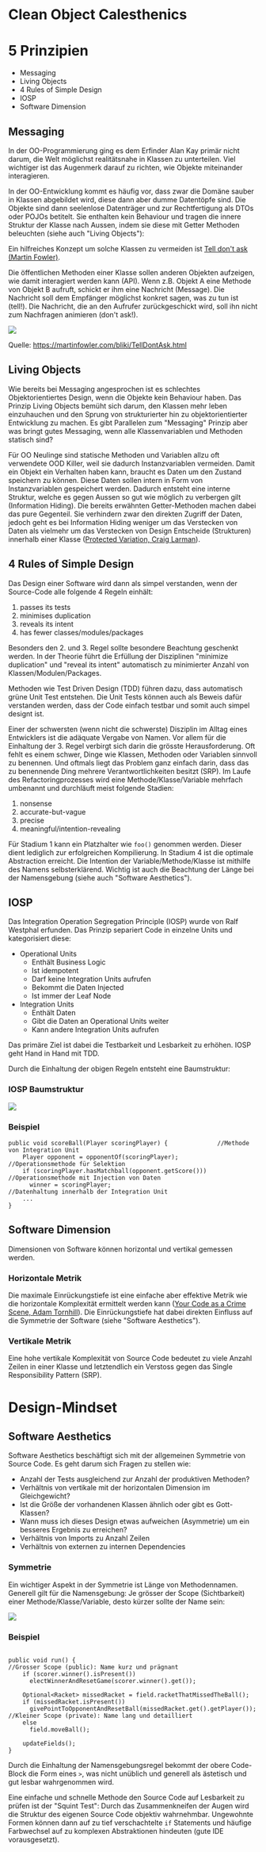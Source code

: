 # Clean Object Calesthenics

# 5 Prinzipien

- Messaging
- Living Objects
- 4 Rules of Simple Design
- IOSP
- Software Dimension

## Messaging

In der OO-Programmierung ging es dem Erfinder Alan Kay primär nicht darum, die Welt möglichst realitätsnahe in Klassen zu unterteilen.
Viel wichtiger ist das Augenmerk darauf zu richten, wie Objekte miteinander interagieren.

In der OO-Entwicklung kommt es häufig vor, dass zwar die Domäne sauber in Klassen abgebildet wird, 
diese dann aber dumme Datentöpfe sind. Die Objekte sind dann seelenlose Datenträger und zur Rechtfertigung als DTOs oder POJOs betitelt.
Sie enthalten kein Behaviour und tragen die innere Struktur der Klasse nach Aussen, indem sie diese mit Getter Methoden
beleuchten (siehe auch "Living Objects"):

Ein hilfreiches Konzept um solche Klassen zu vermeiden ist [Tell don't ask (Martin Fowler)][1].

Die öffentlichen Methoden einer Klasse sollen anderen Objekten aufzeigen, wie damit interagiert werden kann (API).
Wenn z.B. Objekt A eine Methode von Objekt B aufruft, schickt er ihm eine Nachricht (Message). 
Die Nachricht soll dem Empfänger möglichst konkret sagen, was zu tun ist (tell!). 
Die Nachricht, die an den Aufrufer zurückgeschickt wird, soll ihn nicht zum Nachfragen animieren (don't ask!).

![](images/TellDontAsk.png)

Quelle: https://martinfowler.com/bliki/TellDontAsk.html


## Living Objects

Wie bereits bei Messaging angesprochen ist es schlechtes Objektorientiertes Design, wenn die Objekte 
kein Behaviour haben. Das Prinzip Living Objects bemüht sich darum, den Klassen
mehr leben einzuhauchen und den Sprung von strukturierter hin zu objektorientierter Entwicklung zu machen.
Es gibt Parallelen zum "Messaging" Prinzip aber was bringt gutes Messaging, wenn 
alle Klassenvariablen und Methoden statisch sind?

Für OO Neulinge sind statische Methoden und Variablen allzu oft verwendete OOD Killer, 
weil sie dadurch Instanzvariablen vermeiden.
Damit ein Objekt ein Verhalten haben kann, braucht es Daten um den Zustand speichern zu können. 
Diese Daten sollen intern in Form von Instanzvariablen gespeichert werden. Dadurch entsteht eine interne Struktur, 
welche es gegen Aussen so gut wie möglich zu verbergen gilt (Information Hiding). 
Die bereits erwähnten Getter-Methoden machen dabei das pure Gegenteil. Sie verhindern zwar den direkten Zugriff der Daten, 
jedoch geht es bei Information Hiding weniger um das Verstecken von Daten als vielmehr um das Verstecken von 
Design Entscheide (Strukturen) innerhalb einer Klasse ([Protected Variation, Craig Larman][2]).

## 4 Rules of Simple Design
Das Design einer Software wird dann als simpel verstanden, wenn der Source-Code alle folgende 4 Regeln einhält:

1. passes its tests
2. minimises duplication
3. reveals its intent
4. has fewer classes/modules/packages

Besonders den 2. und 3. Regel sollte besondere Beachtung geschenkt werden. 
In der Theorie führt die Erfüllung der Disziplinen "minimize duplication" und "reveal its intent" automatisch
zu minimierter Anzahl von Klassen/Modulen/Packages. 

Methoden wie Test Driven Design (TDD) führen dazu, dass automatisch grüne Unit Test entstehen. 
Die Unit Tests können auch als Beweis dafür verstanden werden, dass der Code einfach testbar und somit auch
simpel designt ist.

Einer der schwersten (wenn nicht die schwerste) Disziplin im Alltag eines Entwicklers ist die adäquate Vergabe von Namen.
Vor allem für die Einhaltung der 3. Regel verbirgt sich darin die grösste Herausforderung. Oft fehlt es einem schwer, 
Dinge wie Klassen, Methoden oder Variablen sinnvoll zu benennen. 
Und oftmals liegt das Problem ganz einfach darin, dass das zu benennende Ding mehrere Verantwortlichkeiten besitzt (SRP).
Im Laufe des Refactoringprozesses wird eine Methode/Klasse/Variable mehrfach umbenannt und durchläuft meist folgende Stadien:   

1. nonsense
2. accurate-but-vague
3. precise
4. meaningful/intention-revealing

Für Stadium 1 kann ein Platzhalter wie `foo()` genommen werden. Dieser dient lediglich zur erfolgreichen Kompilierung.
In Stadium 4 ist die optimale Abstraction erreicht. Die Intention der Variable/Methode/Klasse ist mithilfe des Namens
selbsterklärend. 
Wichtig ist auch die Beachtung der Länge bei der Namensgebung (siehe auch "Software Aesthetics"). 

## IOSP

Das Integration Operation Segregation Principle (IOSP) wurde von Ralf Westphal erfunden.
Das Prinzip separiert Code in einzelne Units und kategorisiert diese:

- Operational Units
  - Enthält Business Logic
  - Ist idempotent
  - Darf keine Integration Units aufrufen  
  - Bekommt die Daten Injected
  - Ist immer der Leaf Node
- Integration Units
  - Enthält Daten
  - Gibt die Daten an Operational Units weiter  
  - Kann andere Integration Units aufrufen

Das primäre Ziel ist dabei die Testbarkeit und Lesbarkeit zu erhöhen.
IOSP geht Hand in Hand mit TDD.

Durch die Einhaltung der obigen Regeln entsteht eine Baumstruktur:

### IOSP Baumstruktur
![](images/IOSP.png)

### Beispiel
```
public void scoreBall(Player scoringPlayer) {              //Methode von Integration Unit    
    Player opponent = opponentOf(scoringPlayer);           //Operationsmethode für Selektion
    if (scoringPlayer.hasMatchball(opponent.getScore()))   //Operationsmethode mit Injection von Daten
      winner = scoringPlayer;                              //Datenhaltung innerhalb der Integration Unit
    ...
}
```

## Software Dimension

Dimensionen von Software können horizontal und vertikal gemessen werden.

### Horizontale Metrik
Die maximale Einrückungstiefe ist eine einfache aber effektive Metrik wie die horizontale Komplexität 
ermittelt werden kann ([Your Code as a Crime Scene, Adam Tornhill][3]).
Die Einrückungstiefe hat dabei direkten Einfluss auf die Symmetrie der Software (siehe "Software Aesthetics").

### Vertikale Metrik
Eine hohe vertikale Komplexität von Source Code bedeutet zu viele Anzahl Zeilen in einer Klasse und letztendlich 
ein Verstoss gegen das Single Responsibility Pattern (SRP).


# Design-Mindset
## Software Aesthetics

Software Aesthetics beschäftigt sich mit der allgemeinen Symmetrie von Source Code.
Es geht darum sich Fragen zu stellen wie:

- Anzahl der Tests ausgleichend zur Anzahl der produktiven Methoden?
- Verhältnis von vertikale mit der horizontalen Dimension im Gleichgewicht? 
- Ist die Größe der vorhandenen Klassen ähnlich oder gibt es Gott-Klassen?
- Wann muss ich dieses Design etwas aufweichen (Asymmetrie) um ein besseres Ergebnis zu erreichen?
- Verhältnis von Imports zu Anzahl Zeilen
- Verhältnis von externen zu internen Dependencies

### Symmetrie
Ein wichtiger Aspekt in der Symmetrie ist Länge von Methodennamen.
Generell gilt für die Namensgebung: 
Je grösser der Scope (Sichtbarkeit) einer Methode/Klasse/Variable, desto kürzer sollte der Name sein: 

![](images/Namensgebung.png)
 
### Beispiel
```

public void run() {                                                       //Grosser Scope (public): Name kurz und prägnant
    if (scorer.winner().isPresent())
      electWinnerAndResetGame(scorer.winner().get());

    Optional<Racket> missedRacket = field.racketThatMissedTheBall();
    if (missedRacket.isPresent())
      givePointToOpponentAndResetBall(missedRacket.get().getPlayer());    //Kleiner Scope (private): Name lang und detailliert
    else
      field.moveBall();
            
    updateFields();
}
```

Durch die Einhaltung der Namensgebungsregel bekommt der obere Code-Block die Form eines `>`, was nicht unüblich und 
generell als ästetisch und gut lesbar wahrgenommen wird.

Eine einfache und schnelle Methode den Source Code auf Lesbarkeit zu prüfen ist der "Squint Test":
Durch das Zusammenkneifen der Augen wird die Struktur des eigenen Source Code objektiv wahrnehmbar.
Ungewohnte Formen können dann auf zu tief verschachtelte `if` Statements und häufige Farbwechsel
auf zu komplexen Abstraktionen hindeuten (gute IDE vorausgesetzt).

[1]: https://martinfowler.com/bliki/TellDontAsk.html
[2]: https://martinfowler.com/ieeeSoftware/protectedVariation.pdf
[3]: https://www.simpleorientedarchitecture.com/book-review-your-code-as-a-crime-scene/
